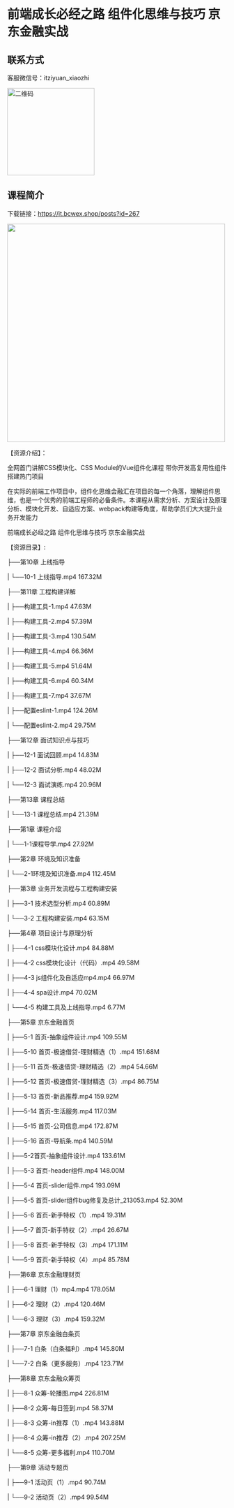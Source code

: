 # 前端成长必经之路 组件化思维与技巧 京东金融实战

## 联系方式

客服微信号：itziyuan_xiaozhi

<img src="https://ziyuanyun.oss-cn-guangzhou.aliyuncs.com/common/20240614073449/666b82192834a.jpg" width="200" height="200" alt="二维码">

## 课程简介

下载链接：https://it.bcwex.shop/posts?id=267

<img src="https://ziyuanyun.oss-cn-guangzhou.aliyuncs.com/yun/20240515151741/6644619540f91.jpg" width="500" alt="">

  【资源介绍】：

 全网首门讲解CSS模块化、CSS Module的Vue组件化课程 带你开发高复用性组件搭建热门项目

 在实际的前端工作项目中，组件化思维会融汇在项目的每一个角落，理解组件思维，也是一个优秀的前端工程师的必备条件。本课程从需求分析、方案设计及原理分析、模块化开发、自适应方案、webpack构建等角度，帮助学员们大大提升业务开发能力

 前端成长必经之路 组件化思维与技巧 京东金融实战



 【资源目录】:

 ├──第10章 上线指导

 | └──10-1 上线指导.mp4 167.32M

 ├──第11章 工程构建详解

 | ├──构建工具-1.mp4 47.63M

 | ├──构建工具-2.mp4 57.39M

 | ├──构建工具-3.mp4 130.54M

 | ├──构建工具-4.mp4 66.36M

 | ├──构建工具-5.mp4 51.64M

 | ├──构建工具-6.mp4 60.34M

 | ├──构建工具-7.mp4 37.67M

 | ├──配置eslint-1.mp4 124.26M

 | └──配置eslint-2.mp4 29.75M

 ├──第12章 面试知识点与技巧

 | ├──12-1 面试回顾.mp4 14.83M

 | ├──12-2 面试分析.mp4 48.02M

 | └──12-3 面试演练.mp4 20.96M

 ├──第13章 课程总结

 | └──13-1 课程总结.mp4 21.39M

 ├──第1章 课程介绍

 | └──1-1课程导学.mp4 27.92M

 ├──第2章 环境及知识准备

 | └──2-1环境及知识准备.mp4 112.45M

 ├──第3章 业务开发流程与工程构建安装

 | ├──3-1 技术选型分析.mp4 60.89M

 | └──3-2 工程构建安装.mp4 63.15M

 ├──第4章 项目设计与原理分析

 | ├──4-1 css模块化设计.mp4 84.88M

 | ├──4-2 css模块化设计（代码）.mp4 49.58M

 | ├──4-3 js组件化及自适应mp4.mp4 66.97M

 | ├──4-4 spa设计.mp4 70.02M

 | └──4-5 构建工具及上线指导.mp4 6.77M

 ├──第5章 京东金融首页

 | ├──5-1 首页-抽象组件设计.mp4 109.55M

 | ├──5-10 首页-极速借贷-理财精选（1）.mp4 151.68M

 | ├──5-11 首页-极速借贷-理财精选（2）.mp4 54.66M

 | ├──5-12 首页-极速借贷-理财精选（3）.mp4 86.75M

 | ├──5-13 首页-新品推荐.mp4 159.92M

 | ├──5-14 首页-生活服务.mp4 117.03M

 | ├──5-15 首页-公司信息.mp4 172.87M

 | ├──5-16 首页-导航条.mp4 140.59M

 | ├──5-2首页-抽象组件设计.mp4 133.61M

 | ├──5-3 首页-header组件.mp4 148.00M

 | ├──5-4 首页-slider组件.mp4 193.09M

 | ├──5-5 首页-slider组件bug修复及总计_213053.mp4 52.30M

 | ├──5-6 首页-新手特权（1）.mp4 19.31M

 | ├──5-7 首页-新手特权（2）.mp4 26.67M

 | ├──5-8 首页-新手特权（3）.mp4 171.11M

 | └──5-9 首页-新手特权（4）.mp4 85.78M

 ├──第6章 京东金融理财页

 | ├──6-1 理财（1）mp4.mp4 178.05M

 | ├──6-2 理财（2）.mp4 120.46M

 | └──6-3 理财（3）.mp4 159.32M

 ├──第7章 京东金融白条页

 | ├──7-1 白条（白条福利）.mp4 145.80M

 | └──7-2 白条（更多服务）.mp4 123.71M

 ├──第8章 京东金融众筹页

 | ├──8-1 众筹-轮播图.mp4 226.81M

 | ├──8-2 众筹-每日签到.mp4 58.37M

 | ├──8-3 众筹-in推荐（1）.mp4 143.88M

 | ├──8-4 众筹-in推荐（2）.mp4 207.25M

 | └──8-5 众筹-更多福利.mp4 110.70M

 ├──第9章 活动专题页

 | ├──9-1 活动页（1）.mp4 90.74M

 | └──9-2 活动页（2）.mp4 99.54M

  